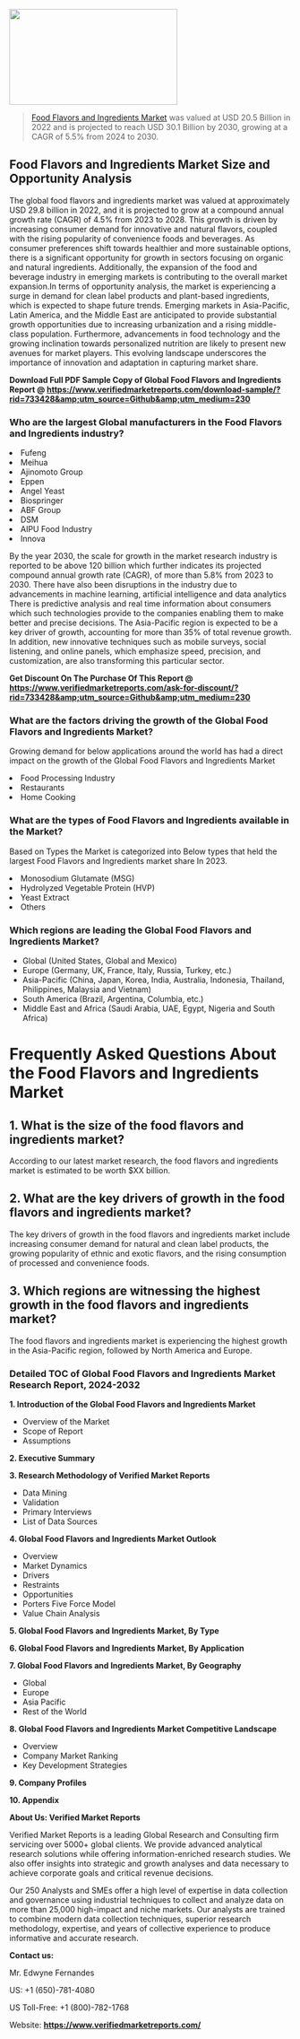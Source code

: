 <img src="https://ffe5etoiles.com/wp-content/uploads/2024/12/MST1-300x171.png" alt="" width="300" height="171" class="alignnone size-medium wp-image-20088" /><blockquote><p><p><a href="https://www.verifiedmarketreports.com/download-sample/?rid=733428&utm_source=Github&utm_medium=230" target="_blank">Food Flavors and Ingredients Market</a> was valued at USD 20.5 Billion in 2022 and is projected to reach USD 30.1 Billion by 2030, growing at a CAGR of 5.5% from 2024 to 2030.</p></blockquote><p><h2>Food Flavors and Ingredients Market Size and Opportunity Analysis</h2>The global food flavors and ingredients market was valued at approximately USD 29.8 billion in 2022, and it is projected to grow at a compound annual growth rate (CAGR) of 4.5% from 2023 to 2028. This growth is driven by increasing consumer demand for innovative and natural flavors, coupled with the rising popularity of convenience foods and beverages. As consumer preferences shift towards healthier and more sustainable options, there is a significant opportunity for growth in sectors focusing on organic and natural ingredients. Additionally, the expansion of the food and beverage industry in emerging markets is contributing to the overall market expansion.In terms of opportunity analysis, the market is experiencing a surge in demand for clean label products and plant-based ingredients, which is expected to shape future trends. Emerging markets in Asia-Pacific, Latin America, and the Middle East are anticipated to provide substantial growth opportunities due to increasing urbanization and a rising middle-class population. Furthermore, advancements in food technology and the growing inclination towards personalized nutrition are likely to present new avenues for market players. This evolving landscape underscores the importance of innovation and adaptation in capturing market share.</p><p class=""><strong>Download Full PDF Sample Copy of Global Food Flavors and Ingredients Report @ <a href="https://www.verifiedmarketreports.com/download-sample/?rid=733428&amp;utm_source=Github&amp;utm_medium=230" target="_blank">https://www.verifiedmarketreports.com/download-sample/?rid=733428&amp;utm_source=Github&amp;utm_medium=230</a></strong></p><h3 id="" class="">Who are the largest Global manufacturers in the Food Flavors and Ingredients industry?</h3><p><li>Fufeng</li><li> Meihua</li><li> Ajinomoto Group</li><li> Eppen</li><li> Angel Yeast</li><li> Biospringer</li><li> ABF Group</li><li> DSM</li><li> AIPU Food Industry</li><li> Innova</li></p><div class=""><div class="" dir="" data-message-author-role="" data-message-id="" data-message-model-slug=""><div class=""><div class=""><div class=""><div class="" dir="" data-message-author-role="" data-message-id="" data-message-model-slug=""><div class=""><div class=""><p>By the year 2030, the scale for growth in the market research industry is reported to be above 120 billion which further indicates its projected compound annual growth rate (CAGR), of more than 5.8% from 2023 to 2030. There have also been disruptions in the industry due to advancements in machine learning, artificial intelligence and data analytics There is predictive analysis and real time information about consumers which such technologies provide to the companies enabling them to make better and precise decisions. The Asia-Pacific region is expected to be a key driver of growth, accounting for more than 35% of total revenue growth. In addition, new innovative techniques such as mobile surveys, social listening, and online panels, which emphasize speed, precision, and customization, are also transforming this particular sector.</p><p><strong>Get Discount On The Purchase Of This Report @&nbsp; <a href="https://www.verifiedmarketreports.com/ask-for-discount/?rid=733428&amp;utm_source=Github&amp;utm_medium=230" target="_blank">https://www.verifiedmarketreports.com/ask-for-discount/?rid=733428&amp;utm_source=Github&amp;utm_medium=230</a></strong></p></div></div></div></div></div></div></div></div><h3 id="" class="">What are the factors driving the growth of the Global Food Flavors and Ingredients Market?</h3><p id="" class="">Growing demand for below applications around the world has had a direct impact on the growth of the Global Food Flavors and Ingredients Market</p><p id="" class=""><li>Food Processing Industry</li><li> Restaurants</li><li> Home Cooking</li></p><h3 id="" class="">What are the types of Food Flavors and Ingredients available in the Market?</h3><p id="" class="">Based on Types the Market is categorized into Below types that held the largest Food Flavors and Ingredients market share In 2023.</p><p id="" class=""><li>Monosodium Glutamate (MSG)</li><li> Hydrolyzed Vegetable Protein (HVP)</li><li> Yeast Extract</li><li> Others</li></p><h3 id="" class="">Which regions are leading the Global Food Flavors and Ingredients Market?</h3><ul><li>Global (United States, Global and Mexico)</li><li>Europe (Germany, UK, France, Italy, Russia, Turkey, etc.)</li><li>Asia-Pacific (China, Japan, Korea, India, Australia, Indonesia, Thailand, Philippines, Malaysia and Vietnam)</li><li>South America (Brazil, Argentina, Columbia, etc.)</li><li>Middle East and Africa (Saudi Arabia, UAE, Egypt, Nigeria and South Africa)</li></ul><p>    <h1>Frequently Asked Questions About the Food Flavors and Ingredients Market</h1>    <h2>1. What is the size of the food flavors and ingredients market?</h2>    <p>According to our latest market research, the food flavors and ingredients market is estimated to be worth $XX billion.</p>    <h2>2. What are the key drivers of growth in the food flavors and ingredients market?</h2>    <p>The key drivers of growth in the food flavors and ingredients market include increasing consumer demand for natural and clean label products, the growing popularity of ethnic and exotic flavors, and the rising consumption of processed and convenience foods.</p>    <h2>3. Which regions are witnessing the highest growth in the food flavors and ingredients market?</h2>    <p>The food flavors and ingredients market is experiencing the highest growth in the Asia-Pacific region, followed by North America and Europe.</p>    <!-- Add more FAQs and answers --></body></html></p><h3 id="" class="">Detailed TOC of Global Food Flavors and Ingredients Market Research Report, 2024-2032</h3><p id="" class=""><strong>1. Introduction of the Global Food Flavors and Ingredients Market</strong></p><ul><li>Overview of the Market</li><li>Scope of Report</li><li>Assumptions</li></ul><p id="" class=""><strong>2. Executive Summary</strong></p><p id="" class=""><strong>3. Research Methodology of&nbsp;Verified Market Reports</strong></p><ul><li>Data Mining</li><li>Validation</li><li>Primary Interviews</li><li>List of Data Sources</li></ul><p id="" class=""><strong>4. Global Food Flavors and Ingredients Market Outlook</strong></p><ul><li>Overview</li><li>Market Dynamics</li><li>Drivers</li><li>Restraints</li><li>Opportunities</li><li>Porters Five Force Model</li><li>Value Chain Analysis</li></ul><p id="" class=""><strong>5. Global Food Flavors and Ingredients Market, By&nbsp;Type</strong></p><p id="" class=""><strong>6. Global Food Flavors and Ingredients Market, By Application</strong></p><p id="" class=""><strong>7. Global Food Flavors and Ingredients Market, By Geography</strong></p><ul><li>Global</li><li>Europe</li><li>Asia Pacific</li><li>Rest of the World</li></ul><p id="" class=""><strong>8. Global Food Flavors and Ingredients Market Competitive Landscape</strong></p><ul><li>Overview</li><li>Company Market Ranking</li><li>Key Development Strategies</li></ul><p id="" class=""><strong>9. Company Profiles</strong></p><p id="" class=""><strong>10. Appendix</strong></p><p id="" class=""><strong>About Us: Verified Market Reports</strong></p><p id="" class="">Verified Market Reports is a leading Global Research and Consulting firm servicing over 5000+ global clients. We provide advanced analytical research solutions while offering information-enriched research studies. We also offer insights into strategic and growth analyses and data necessary to achieve corporate goals and critical revenue decisions.</p><p id="" class="">Our 250 Analysts and SMEs offer a high level of expertise in data collection and governance using industrial techniques to collect and analyze data on more than 25,000 high-impact and niche markets. Our analysts are trained to combine modern data collection techniques, superior research methodology, expertise, and years of collective experience to produce informative and accurate research.</p><p id="" class=""><strong>Contact us:</strong></p><p id="" class="">Mr. Edwyne Fernandes</p><p id="" class="">US: +1 (650)-781-4080</p><p id="" class="">US Toll-Free: +1 (800)-782-1768</p><p id="" class="">Website: <a target="" data-test-app-aware-link=""><strong>https://www.verifiedmarketreports.com/</strong></a></p>
